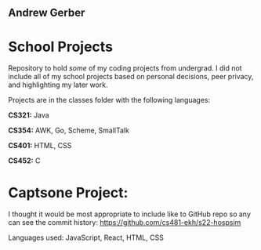 ## Andrew Gerber

# School Projects

Repository to hold *some* of my coding projects from undergrad. I did not include all of my school projects based on personal decisions, peer privacy, and highlighting my later work.

Projects are in the classes folder with the following languages:

**CS321:** Java

**CS354:** AWK, Go, Scheme, SmallTalk

**CS401:** HTML, CSS

**CS452:** C


# Captsone Project:
I thought it would be most appropriate to include like to GitHub repo so any can see the commit history:
https://github.com/cs481-ekh/s22-hospsim

Languages used: JavaScript, React, HTML, CSS
